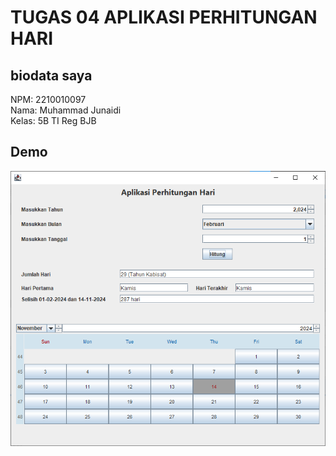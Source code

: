 # TUGAS 04 APLIKASI PERHITUNGAN HARI

## biodata saya
NPM: 2210010097 <br>
Nama: Muhammad Junaidi <br>
Kelas: 5B TI Reg BJB <br>

## Demo
![](images/demo.png)